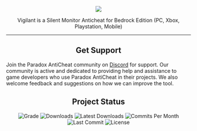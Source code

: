 <div align="center">
  <img src="https://i.imgur.com/dek0RAu.png">
  <p>Vigilant is a Silent Monitor Anticheat for Bedrock Edition (PC, Xbox, Playstation, Mobile)</p>
</div>

<hr>
<div align="left">
  <div align="center">
    <h2>Get Support</h2>
  </div>
  <p>Join the Paradox AntiCheat community on <a href="https://discord.gg/qVd53N2xhq">Discord</a> for support. Our community is active and dedicated to providing help and assistance to game developers who use Paradox AntiCheat in their projects. We also welcome feedback and suggestions on how we can improve the tool.</p>
</div>

<div align="center">
  <h2>Project Status</h2>
  <img src="https://www.codefactor.io/repository/github/Shall0e/VIGILANT/badge/main" alt="Grade">
  <img src="https://img.shields.io/github/downloads/Shall0e/VIGILANT/total?style=plastic" alt="Downloads">
  <img src="https://img.shields.io/github/downloads/Shall0e/VIGILANT/latest/total?style=plastic" alt="Latest Downloads">
  <img src="https://img.shields.io/github/commit-activity/m/Shall0e/VIGILANT?style=plastic" alt="Commits Per Month">
  <img src="https://img.shields.io/github/last-commit/Shall0e/VIGILANT?style=plastic" alt="Last Commit">
  <img src="https://img.shields.io/github/license/Shall0e/VIGILANT?style=plastic" alt="License">
</div>
